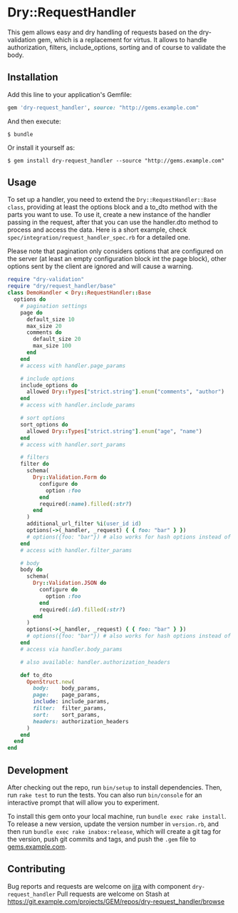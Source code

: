 # Dry::RequestHandler

This gem allows easy and dry handling of requests based on the dry-validation gem, which is a replacement for virtus. It allows to handle authorization, filters, include_options, sorting and of course to validate the body.

## Installation

Add this line to your application's Gemfile:

```ruby
gem 'dry-request_handler', source: "http://gems.example.com"
```

And then execute:

    $ bundle

Or install it yourself as:

    $ gem install dry-request_handler --source "http://gems.example.com"

## Usage

To set up a handler, you need to extend the `Dry::RequestHandler::Base class`, providing at least the options block and a to_dto method with the parts you want to use.
To use it, create a new instance of the handler passing in the request, after that you can use the handler.dto method to process and access the data.
Here is a short example, check `spec/integration/request_handler_spec.rb` for a detailed one.

Please note that pagination only considers options that are configured on the server (at least an empty configuration block int the page block), other options sent by the client are ignored and will cause a warning.

```ruby
require "dry-validation"
require "dry/request_handler/base"
class DemoHandler < Dry::RequestHandler::Base
  options do
    # pagination settings
    page do
      default_size 10
      max_size 20
      comments do
        default_size 20
        max_size 100
      end
    end
    # access with handler.page_params

    # include options
    include_options do
      allowed Dry::Types["strict.string"].enum("comments", "author")
    end
    # access with handler.include_params

    # sort options
    sort_options do
      allowed Dry::Types["strict.string"].enum("age", "name")
    end
    # access with handler.sort_params

    # filters
    filter do
      schema(
        Dry::Validation.Form do
          configure do
            option :foo
          end
          required(:name).filled(:str?)
        end
      )
      additional_url_filter %i(user_id id)
      options(->(_handler, _request) { { foo: "bar" } })
      # options({foo: "bar"}) # also works for hash options instead of procs
    end
    # access with handler.filter_params

    # body
    body do
      schema(
        Dry::Validation.JSON do
          configure do
            option :foo
          end
          required(:id).filled(:str?)
        end
      )
      options(->(_handler, _request) { { foo: "bar" } })
      # options({foo: "bar"}) # also works for hash options instead of procs
    end
    # access via handler.body_params

    # also available: handler.authorization_headers

    def to_dto
      OpenStruct.new(
        body:    body_params,
        page:    page_params,
        include: include_params,
        filter:  filter_params,
        sort:    sort_params,
        headers: authorization_headers
      )
    end
  end
end
```

## Development

After checking out the repo, run `bin/setup` to install dependencies. Then, run `rake test` to run the tests. You can also run `bin/console` for an interactive prompt that will allow you to experiment.

To install this gem onto your local machine, run `bundle exec rake install`. To release a new version, update the version number in `version.rb`, and then run `bundle exec rake inabox:release`, which will create a git tag for the version, push git commits and tags, and push the `.gem` file to [gems.example.com](http://gems.example.com).

## Contributing

Bug reports and requests are welcome on [jira](https://issues.example.com/projects/RBGEM/issues) with component `dry-request_handler`
Pull requests are welcome on Stash at https://git.example.com/projects/GEM/repos/dry-request_handler/browse

